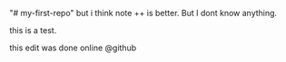"# my-first-repo" 
but i think note ++ is better. But I dont know anything.

this is a test. 

this edit was done online @github
